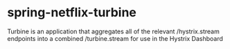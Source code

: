 # spring-netflix-turbine
Turbine is an application that aggregates all of the relevant /hystrix.stream endpoints into a combined /turbine.stream for use in the Hystrix Dashboard
